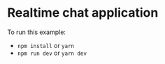 # Realtime chat application

To run this example:

- `npm install` or `yarn`
- `npm run dev` or `yarn dev`
